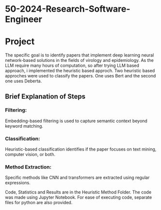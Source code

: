 # 50-2024-Research-Software-Engineer

# Project
The specific goal is to identify papers that implement deep learning neural network-based solutions in the fields of virology and epidemiology.
As the LLM require many hours of computation, so after trying LLM based approach, i implemented the heuristic based approch. Two heuristic based approches were used to classify the papers. One uses Bert and the second one uses Deberta.

## Brief Explanation of Steps 
### Filtering: 
Embedding-based filtering is used to capture semantic context beyond keyword matching.
### Classification: 
Heuristic-based classification identifies if the paper focuses on text mining, computer vision, or both.
### Method Extraction: 
Specific methods like CNN and transformers are extracted using regular expressions.

Code, Statistics and Results are in the Heuristic Method Folder. The code was made using Jupyter Notebook. For ease of executing code, separate files for python are also provided. 
